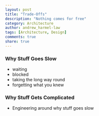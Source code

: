 ```yaml
---
layout: post
title: "Trade-Offs"
description: "Nothing comes for free"
category: Architecture
author: andrew_harmel-law
tags: [Architecture, Design]
comments: true
share: true
---
```


### Why Stuff Goes Slow 
* waiting
* blocked
* taking the long way round
* forgetting what you knew

### Why Stuff Gets Complicated
* Engineering around why stuff goes slow
